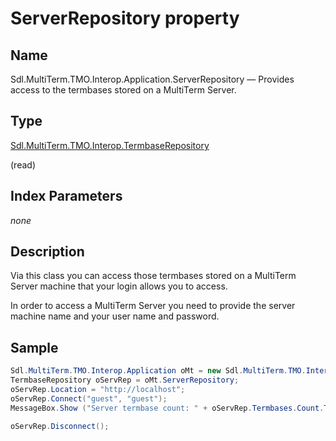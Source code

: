
# ServerRepository property

## Name

Sdl.MultiTerm.TMO.Interop.Application.ServerRepository —          Provides access to the termbases stored on a MultiTerm Server.

## Type

[Sdl.MultiTerm.TMO.Interop.TermbaseRepository](Sdl.MultiTerm.TMO.Interop.TermbaseRepository.md)

(read)

## Index Parameters
*none*

## Description

Via this class you can access those termbases stored on a MultiTerm Server machine that your login allows you to access.

In order to access a MultiTerm Server you need to provide the server machine name and your user name and password.

## Sample

```cs
Sdl.MultiTerm.TMO.Interop.Application oMt = new Sdl.MultiTerm.TMO.Interop.ApplicationClass();
TermbaseRepository oServRep = oMt.ServerRepository;
oServRep.Location = "http://localhost";
oServRep.Connect("guest", "guest");
MessageBox.Show ("Server termbase count: " + oServRep.Termbases.Count.ToString());

oServRep.Disconnect();
```
